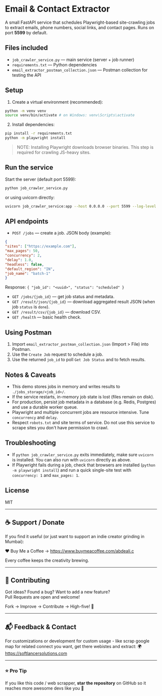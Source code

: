 # Email & Contact Extractor


A small FastAPI service that schedules Playwright-based site-crawling jobs to extract emails, phone numbers, social links, and contact pages. Runs on port **5599** by default.


## Files included
- `job_crawler_service.py` — main service (server + job runner)
- `requirements.txt` — Python dependencies
- `email_extractor_postman_collection.json` — Postman collection for testing the API


## Setup
1. Create a virtual environment (recommended):


```bash
python -m venv venv
source venv/bin/activate # on Windows: venv\Scripts\activate
```


2. Install dependencies:


```bash
pip install -r requirements.txt
python -m playwright install
```


> NOTE: Installing Playwright downloads browser binaries. This step is required for crawling JS-heavy sites.


## Run the service


Start the server (default port 5599):


```bash
python job_crawler_service.py
```


or using uvicorn directly:


```bash
uvicorn job_crawler_service:app --host 0.0.0.0 --port 5599 --log-level info
```


## API endpoints


- `POST /jobs` — create a job. JSON body (example):


```json
{
"sites": ["https://example.com"],
"max_pages": 50,
"concurrency": 2,
"delay": 1.0,
"headless": false,
"default_region": "IN",
"job_name": "batch-1"
}
```


Response: `{ "job_id": "<uuid>", "status": "scheduled" }`


- `GET /jobs/{job_id}` — get job status and metadata.
- `GET /result/json/{job_id}` — download aggregated result JSON (when job `status` is `done`).
- `GET /result/csv/{job_id}` — download CSV.
- `GET /health` — basic health check.


## Using Postman
1. Import `email_extractor_postman_collection.json` (Import > File) into Postman.
2. Use the `Create Job` request to schedule a job.
3. Use the returned `job_id` to poll `Get Job Status` and to fetch results.


## Notes & Caveats
- This demo stores jobs in memory and writes results to `./jobs_storage/<job_id>/`.
- If the service restarts, in-memory job state is lost (files remain on disk).
- For production, persist job metadata in a database (e.g. Redis, Postgres) and use a durable worker queue.
- Playwright and multiple concurrent jobs are resource intensive. Tune `concurrency` and `delay`.
- Respect `robots.txt` and site terms of service. Do not use this service to scrape sites you don't have permission to crawl.


## Troubleshooting
- If `python job_crawler_service.py` exits immediately, make sure `uvicorn` is installed. You can also run with `uvicorn` directly as above.
- If Playwright fails during a job, check that browsers are installed (`python -m playwright install`) and run a quick single-site test with `concurrency: 1` and `max_pages: 1`.


## License
MIT

---

## ☕ Support / Donate

If you find it useful (or just want to support an indie creator grinding in Mumbai):

❤️ Buy Me a Coffee → https://www.buymeacoffee.com/abdeali.c

Every coffee keeps the creativity brewing.

---

## 🤝 Contributing

Got ideas? Found a bug? Want to add a new feature?  
Pull Requests are open and welcome!

Fork → Improve → Contribute → High-five! 🙌

---

## 📬 Feedback & Contact

For customizations or development for custom usage - like scrap google map for related connect you want, get there webistes and extract:
🌍 https://softlancersolutions.com

---

### ⭐ Pro Tip

If you like this code / web scrapper, **star the repository** on GitHub so it reaches more awesome devs like you 🌟

